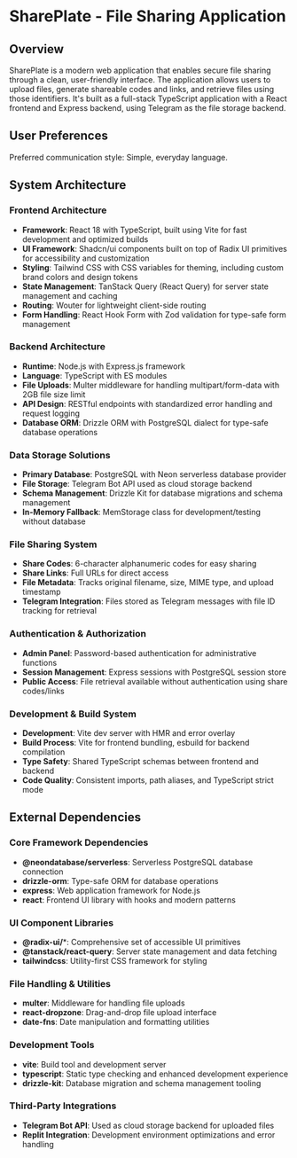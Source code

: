 # SharePlate - File Sharing Application

## Overview

SharePlate is a modern web application that enables secure file sharing through a clean, user-friendly interface. The application allows users to upload files, generate shareable codes and links, and retrieve files using those identifiers. It's built as a full-stack TypeScript application with a React frontend and Express backend, using Telegram as the file storage backend.

## User Preferences

Preferred communication style: Simple, everyday language.

## System Architecture

### Frontend Architecture
- **Framework**: React 18 with TypeScript, built using Vite for fast development and optimized builds
- **UI Framework**: Shadcn/ui components built on top of Radix UI primitives for accessibility and customization
- **Styling**: Tailwind CSS with CSS variables for theming, including custom brand colors and design tokens
- **State Management**: TanStack Query (React Query) for server state management and caching
- **Routing**: Wouter for lightweight client-side routing
- **Form Handling**: React Hook Form with Zod validation for type-safe form management

### Backend Architecture
- **Runtime**: Node.js with Express.js framework
- **Language**: TypeScript with ES modules
- **File Uploads**: Multer middleware for handling multipart/form-data with 2GB file size limit
- **API Design**: RESTful endpoints with standardized error handling and request logging
- **Database ORM**: Drizzle ORM with PostgreSQL dialect for type-safe database operations

### Data Storage Solutions
- **Primary Database**: PostgreSQL with Neon serverless database provider
- **File Storage**: Telegram Bot API used as cloud storage backend
- **Schema Management**: Drizzle Kit for database migrations and schema management
- **In-Memory Fallback**: MemStorage class for development/testing without database

### File Sharing System
- **Share Codes**: 6-character alphanumeric codes for easy sharing
- **Share Links**: Full URLs for direct access
- **File Metadata**: Tracks original filename, size, MIME type, and upload timestamp
- **Telegram Integration**: Files stored as Telegram messages with file ID tracking for retrieval

### Authentication & Authorization
- **Admin Panel**: Password-based authentication for administrative functions
- **Session Management**: Express sessions with PostgreSQL session store
- **Public Access**: File retrieval available without authentication using share codes/links

### Development & Build System
- **Development**: Vite dev server with HMR and error overlay
- **Build Process**: Vite for frontend bundling, esbuild for backend compilation
- **Type Safety**: Shared TypeScript schemas between frontend and backend
- **Code Quality**: Consistent imports, path aliases, and TypeScript strict mode

## External Dependencies

### Core Framework Dependencies
- **@neondatabase/serverless**: Serverless PostgreSQL database connection
- **drizzle-orm**: Type-safe ORM for database operations
- **express**: Web application framework for Node.js
- **react**: Frontend UI library with hooks and modern patterns

### UI Component Libraries
- **@radix-ui/***: Comprehensive set of accessible UI primitives
- **@tanstack/react-query**: Server state management and data fetching
- **tailwindcss**: Utility-first CSS framework for styling

### File Handling & Utilities
- **multer**: Middleware for handling file uploads
- **react-dropzone**: Drag-and-drop file upload interface
- **date-fns**: Date manipulation and formatting utilities

### Development Tools
- **vite**: Build tool and development server
- **typescript**: Static type checking and enhanced development experience
- **drizzle-kit**: Database migration and schema management tooling

### Third-Party Integrations
- **Telegram Bot API**: Used as cloud storage backend for uploaded files
- **Replit Integration**: Development environment optimizations and error handling